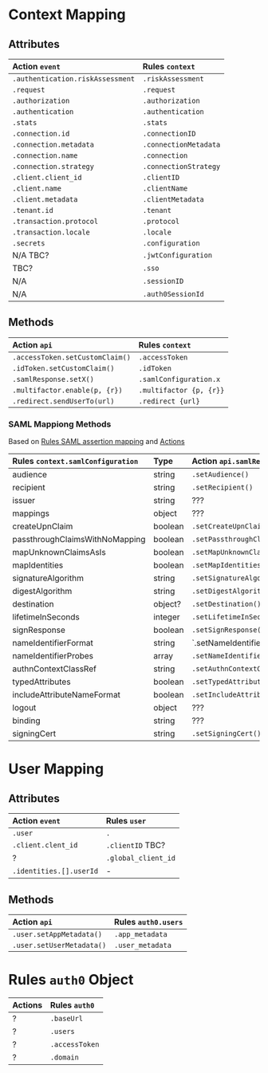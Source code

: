 # Context Mapping

## Attributes

| Action `event`                   | Rules `context`       |
|:---------------------------------|:----------------------|
| `.authentication.riskAssessment` | `.riskAssessment`     |
| `.request`                       | `.request`            |
| `.authorization`                 | `.authorization`      |
| `.authentication`                | `.authentication`     |
| `.stats`                         | `.stats`              |
| `.connection.id`                 | `.connectionID`       |
| `.connection.metadata`           | `.connectionMetadata` |
| `.connection.name`               | `.connection`         |
| `.connection.strategy`           | `.connectionStrategy` |
| `.client.client_id`              | `.clientID`           |
| `.client.name`                   | `.clientName`         |
| `.client.metadata`               | `.clientMetadata`     |
| `.tenant.id`                     | `.tenant`             |
| `.transaction.protocol`          | `.protocol`           |           
| `.transaction.locale`            | `.locale`             |
| `.secrets`                       | `.configuration`      |
| N/A TBC?                         | `.jwtConfiguration`   |
| TBC?                             | `.sso`                |
| N/A                              | `.sessionID`          |
| N/A                              | `.auth0SessionId`     |

## Methods

| Action `api`                    | Rules `context`         |
|:--------------------------------|:------------------------|
| `.accessToken.setCustomClaim()` | `.accessToken`          |
| `.idToken.setCustomClaim()`     | `.idToken`              |
| `.samlResponse.setX()`          | `.samlConfiguration.x`  |
| `.multifactor.enable(p, {r})`   | `.multifactor {p, {r}}` | 
| `.redirect.sendUserTo(url)`     | `.redirect {url}`       |

### SAML Mappiong Methods

Based
on [Rules SAML assertion mapping](https://auth0.com/docs/authenticate/protocols/saml/saml-configuration/customize-saml-assertions)
and
[Actions](https://auth0.com/docs/customize/actions/flows-and-triggers/login-flow/api-object)

| Rules `context.samlConfiguration` | Type    | Action `api.samlResponse`              |
|:----------------------------------|:--------|:---------------------------------------|
| audience                          | string  | `.setAudience()`                       | 
| recipient	                        | string  | `.setRecipient()`                      | 
| issuer                            | string  | ???                                    | 
| mappings                          | object  | ???                                    | 
| createUpnClaim                    | boolean | `.setCreateUpnClaim()`                 | 
| passthroughClaimsWithNoMapping    | boolean | `.setPassthroughClaimsWithNoMapping()` | 
| mapUnknownClaimsAsIs              | boolean | `.setMapUnknownClaimsAsIs()`           | 
| mapIdentities	                    | boolean | `.setMapIdentities()`                  | 
| signatureAlgorithm                | string  | `.setSignatureAlgorithm()`             | 
| digestAlgorithm                   | string  | `.setDigestAlgorithm()`                | 
| destination                       | object? | `.setDestination()`                    | 
| lifetimeInSeconds                 | integer | `.setLifetimeInSeconds()`              | 
| signResponse                      | boolean | `.setSignResponse()`                   | 
| nameIdentifierFormat              | string  | `.setNameIdentifierFormat()            | 
| nameIdentifierProbes              | array   | `.setNameIdentifierProbes()`           | 
| authnContextClassRef              | string  | `.setAuthnContextClassRef()`           | 
| typedAttributes                   | boolean | `.setTypedAttributes()`                | 
| includeAttributeNameFormat        | boolean | `.setIncludeAttributeNameFormat()`     | 
| logout                            | object  | ???                                    | 
| binding                           | string  | ???                                    | 
| signingCert                       | string  | `.setSigningCert()`                    |  

# User Mapping

## Attributes

| Action `event`          | Rules `user`        |
|:------------------------|:--------------------|
| `.user`                 | `.`                 |
| `.client.clent_id`      | `.clientID`  TBC?   |
| ?                       | `.global_client_id` |
| `.identities.[].userId` | -                   | 

## Methods

| Action `api`              | Rules `auth0.users` |
|:--------------------------|:--------------------|
| `.user.setAppMetadata()`  | `.app_metadata`     |
| `.user.setUserMetadata()` | `.user_metadata`    |

# Rules `auth0` Object

| Actions | Rules `auth0`  |
|:--------|:---------------|
| ?       | `.baseUrl`     |
| ?       | `.users`       |
| ?       | `.accessToken` |
| ?       | `.domain`      |